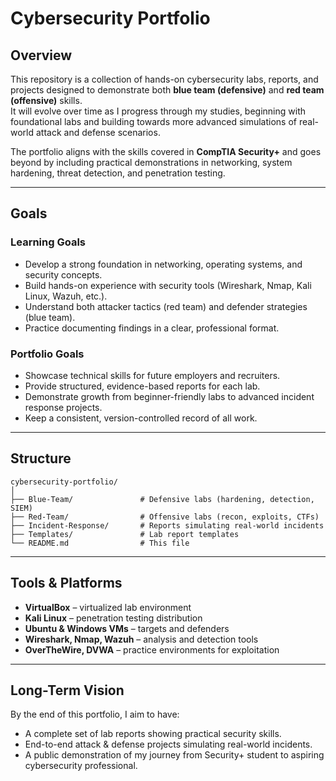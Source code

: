 # Cybersecurity Portfolio

## Overview  
This repository is a collection of hands-on cybersecurity labs, reports, and projects designed to demonstrate both **blue team (defensive)** and **red team (offensive)** skills.  
It will evolve over time as I progress through my studies, beginning with foundational labs and building towards more advanced simulations of real-world attack and defense scenarios.

The portfolio aligns with the skills covered in **CompTIA Security+** and goes beyond by including practical demonstrations in networking, system hardening, threat detection, and penetration testing.

---

## Goals  

### Learning Goals  
- Develop a strong foundation in networking, operating systems, and security concepts.  
- Build hands-on experience with security tools (Wireshark, Nmap, Kali Linux, Wazuh, etc.).  
- Understand both attacker tactics (red team) and defender strategies (blue team).  
- Practice documenting findings in a clear, professional format.  

### Portfolio Goals  
- Showcase technical skills for future employers and recruiters.  
- Provide structured, evidence-based reports for each lab.  
- Demonstrate growth from beginner-friendly labs to advanced incident response projects.  
- Keep a consistent, version-controlled record of all work.  

---

## Structure  

```
cybersecurity-portfolio/
│
├── Blue-Team/               # Defensive labs (hardening, detection, SIEM)
├── Red-Team/                # Offensive labs (recon, exploits, CTFs)
├── Incident-Response/       # Reports simulating real-world incidents
├── Templates/               # Lab report templates
└── README.md                # This file
```

---

## Tools & Platforms  
- **VirtualBox** – virtualized lab environment  
- **Kali Linux** – penetration testing distribution  
- **Ubuntu & Windows VMs** – targets and defenders  
- **Wireshark, Nmap, Wazuh** – analysis and detection tools  
- **OverTheWire, DVWA** – practice environments for exploitation  

---

## Long-Term Vision  
By the end of this portfolio, I aim to have:  
- A complete set of lab reports showing practical security skills.  
- End-to-end attack & defense projects simulating real-world incidents.  
- A public demonstration of my journey from Security+ student to aspiring cybersecurity professional.  
